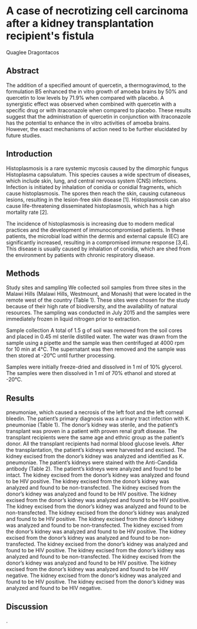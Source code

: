 # A case of necrotizing cell carcinoma after a kidney transplantation recipient's fistula
Quaglee Dragontacos


## Abstract
The addition of a specified amount of quercetin, a thermogravimod, to the formulation B5 enhanced the in vitro growth of amoeba brains by 50% and quercetin to low levels by 71.9% when compared with placebo. A synergistic effect was observed when combined with quercetin with a specific drug or with itraconazole when compared to placebo. These results suggest that the administration of quercetin in conjunction with itraconazole has the potential to enhance the in vitro activities of amoeba brains. However, the exact mechanisms of action need to be further elucidated by future studies.


## Introduction
Histoplasmosis is a rare systemic mycosis caused by the dimorphic fungus Histoplasma capsulatum. This species causes a wide spectrum of diseases, which include skin, lung, and central nervous system (CNS) infections. Infection is initiated by inhalation of conidia or conidial fragments, which cause histoplasmosis. The spores then reach the skin, causing cutaneous lesions, resulting in the lesion-free skin disease [1]. Histoplasmosis can also cause life-threatening disseminated histoplasmosis, which has a high mortality rate [2].

The incidence of histoplasmosis is increasing due to modern medical practices and the development of immunocompromised patients. In these patients, the microbial load within the dermis and external capsule (EC) are significantly increased, resulting in a compromised immune response [3,4]. This disease is usually caused by inhalation of conidia, which are shed from the environment by patients with chronic respiratory disease.


## Methods
Study sites and sampling
We collected soil samples from three sites in the Malawi Hills (Malawi Hills, Westmount, and Monash) that were located in the remote west of the country (Table 1). These sites were chosen for the study because of their high rate of biodiversity, and the availability of natural resources. The sampling was conducted in July 2015 and the samples were immediately frozen in liquid nitrogen prior to extraction.

Sample collection
A total of 1.5 g of soil was removed from the soil cores and placed in 0.45 ml sterile distilled water. The water was drawn from the sample using a pipette and the sample was then centrifuged at 4000 rpm for 10 min at 4°C. The supernatant was then removed and the sample was then stored at -20°C until further processing.

Samples were initially freeze-dried and dissolved in 1 ml of 10% glycerol. The samples were then dissolved in 1 ml of 70% ethanol and stored at -20°C.


## Results
pneumoniae, which caused a necrosis of the left foot and the left corneal bleedin. The patient’s primary diagnosis was a urinary tract infection with K. pneumoniae (Table 1). The donor’s kidney was sterile, and the patient’s transplant was proven in a patient with proven renal graft disease. The transplant recipients were the same age and ethnic group as the patient’s donor. All the transplant recipients had normal blood glucose levels. After the transplantation, the patient’s kidneys were harvested and excised. The kidney excised from the donor’s kidney was analyzed and identified as K. pneumoniae. The patient’s kidneys were stained with the Anti-Candida antibody (Table 2). The patient’s kidneys were analyzed and found to be intact. The kidney excised from the donor’s kidney was analyzed and found to be HIV positive. The kidney excised from the donor’s kidney was analyzed and found to be non-transfected. The kidney excised from the donor’s kidney was analyzed and found to be HIV positive. The kidney excised from the donor’s kidney was analyzed and found to be HIV positive. The kidney excised from the donor’s kidney was analyzed and found to be non-transfected. The kidney excised from the donor’s kidney was analyzed and found to be HIV positive. The kidney excised from the donor’s kidney was analyzed and found to be non-transfected. The kidney excised from the donor’s kidney was analyzed and found to be HIV positive. The kidney excised from the donor’s kidney was analyzed and found to be non-transfected. The kidney excised from the donor’s kidney was analyzed and found to be HIV positive. The kidney excised from the donor’s kidney was analyzed and found to be non-transfected. The kidney excised from the donor’s kidney was analyzed and found to be HIV positive. The kidney excised from the donor’s kidney was analyzed and found to be HIV negative. The kidney excised from the donor’s kidney was analyzed and found to be HIV positive. The kidney excised from the donor’s kidney was analyzed and found to be HIV negative.


## Discussion
.
